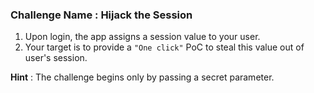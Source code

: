 ### Challenge Name : Hijack the Session

1) Upon login, the app assigns a session value to your user.
2) Your target is to provide a `"One click"` PoC to steal this value out of user's session.

**Hint** : The challenge begins only by passing a secret parameter.
